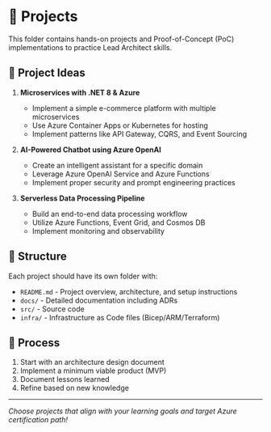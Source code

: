 # 🚀 Projects

This folder contains hands-on projects and Proof-of-Concept (PoC) implementations to practice Lead Architect skills.

## 📌 Project Ideas

1. **Microservices with .NET 8 & Azure**
   - Implement a simple e-commerce platform with multiple microservices
   - Use Azure Container Apps or Kubernetes for hosting
   - Implement patterns like API Gateway, CQRS, and Event Sourcing

2. **AI-Powered Chatbot using Azure OpenAI**
   - Create an intelligent assistant for a specific domain
   - Leverage Azure OpenAI Service and Azure Functions
   - Implement proper security and prompt engineering practices

3. **Serverless Data Processing Pipeline**
   - Build an end-to-end data processing workflow
   - Utilize Azure Functions, Event Grid, and Cosmos DB
   - Implement monitoring and observability

## 📂 Structure

Each project should have its own folder with:
- `README.md` - Project overview, architecture, and setup instructions
- `docs/` - Detailed documentation including ADRs
- `src/` - Source code
- `infra/` - Infrastructure as Code files (Bicep/ARM/Terraform)

## 🔁 Process

1. Start with an architecture design document
2. Implement a minimum viable product (MVP)
3. Document lessons learned
4. Refine based on new knowledge

---

_Choose projects that align with your learning goals and target Azure certification path!_

